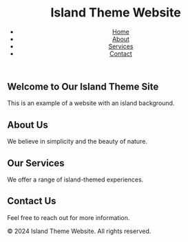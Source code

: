 <!DOCTYPE html>
<html lang="en">
<head>
    <meta charset="UTF-8">
    <meta name="viewport" content="width=device-width, initial-scale=1.0">
    <title>Island Theme Website</title>
    <link rel="stylesheet" href="styles.css">
</head>
<body>
    <header>
        <h1>Island Theme Website</h1>
        <nav>
            <ul>
                <li><a href="#home">Home</a></li>
                <li><a href="#about">About</a></li>
                <li><a href="#services">Services</a></li>
                <li><a href="#contact">Contact</a></li>
            </ul>
        </nav>
    </header>
    <main>
        <section id="home">
            <h2>Welcome to Our Island Theme Site</h2>
            <p>This is an example of a website with an island background.</p>
        </section>
        <section id="about">
            <h2>About Us</h2>
            <p>We believe in simplicity and the beauty of nature.</p>
        </section>
        <section id="services">
            <h2>Our Services</h2>
            <p>We offer a range of island-themed experiences.</p>
        </section>
        <section id="contact">
            <h2>Contact Us</h2>
            <p>Feel free to reach out for more information.</p>
        </section>
    </main>
    <footer>
        <p>&copy; 2024 Island Theme Website. All rights reserved.</p>
    </footer>
</body>
</html>
